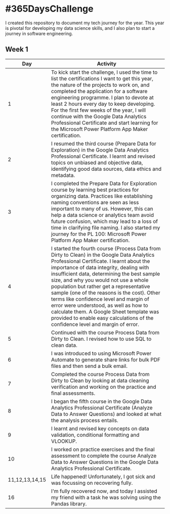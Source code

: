 # #365DaysChallenge

I created this repository to document my tech journey for the year. This year is pivotal for developing my data science skills, and I also plan to start a journey in software engineering. 

## Week 1 
|Day|Activity|
|---|--------|
|1  |To kick start the challenge, I used the time to list the certifications I want to get this year, the nature of the projects to work on, and completed the application for a software engineering programme. I plan to devote at least 2 hours every day to keep developing. For the first few weeks of the year, I will continue with the Google Data Analytics Professional Certificate and start learning for the Microsoft Power Platform App Maker certification.|
|2  |I resumed the third course (Prepare Data for Exploration) in the Google Data Analytics Professional Certificate. I learnt and revised topics on unbiased and objective data, identifying good data sources, data ethics and metadata.| 
|3  |I completed the Prepare Data for Exploration course by learning best practices for organizing data. Practices like establishing naming conventions are seen as less important to many of us. However, this can help a data science or analytics team avoid future confusion, which may lead to a loss of time in clarifying file naming. I also started my journey for the PL 100: Microsoft Power Platform App Maker certification.|
|4  |I started the fourth course (Process Data from Dirty to Clean) in the Google Data Analytics Professional Certificate. I learnt about the importance of data integrity, dealing with insufficient data, determining the best sample size, and why you would not use a whole population but rather get a representative sample (one of the reasons is the cost). Other terms like confidence level and margin of error were understood, as well as how to calculate them. A Google Sheet template was provided to enable easy calculations of the confidence level and margin of error.|
|5  |Continued with the course Process Data from Dirty to Clean. I revised how to use SQL to clean data.|
|6  |I was introduced to using Microsoft Power Automate to generate share links for bulk PDF files and then send a bulk email.|
|7  |Completed the course Process Data from Dirty to Clean by looking at data cleaning verification and working on the practice and final assessments.|
|8  |I began the fifth course in the Google Data Analytics Professional Certificate (Analyze Data to Answer Questions) and looked at what the analysis process entails.|
|9  |I learnt and revised key concepts on data validation, conditional formatting and VLOOKUP.|
|10 |I worked on practice exercises and the final assessment to complete the course Analyze Data to Answer Questions in the Google Data Analytics Professional Certificate.|
|11,12,13,14,15|Life happened! Unfortunately, I got sick and was focussing on recovering fully.|
|16 |I'm fully recovered now, and today I assisted my friend with a task he was solving using the Pandas library.|
